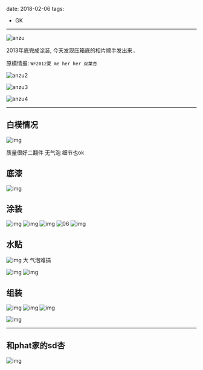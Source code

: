date: 2018-02-06
tags: 
- GK
---

![anzu](_assets/1：10双叶杏涂装/anzu.jpg)

2013年底完成涂装, 今天发现压箱底的相片顺手发出来..

原模情报: `WF2012夏 me her her 双葉杏`

<!--more-->

![anzu2](_assets/1：10双叶杏涂装/anzu2-1567129589979.jpg)

![anzu3](_assets/1：10双叶杏涂装/anzu3.jpg)

![anzu4](_assets/1：10双叶杏涂装/anzu4.jpg)



---

## 白模情况

![img](_assets/1：10双叶杏涂装/01.jpg)

质量很好二翻件 无气泡 细节也ok

## 底漆

![img](_assets/1：10双叶杏涂装/02.jpg)

## 涂装

![img](_assets/1：10双叶杏涂装/03.jpg)
![img](_assets/1：10双叶杏涂装/04.jpg)
![img](_assets/1：10双叶杏涂装/05.jpg)
![06](_assets/1：10双叶杏涂装/06.jpg)
![img](_assets/1：10双叶杏涂装/07.jpg)

## 水贴

![img](_assets/1：10双叶杏涂装/08.jpg)
大 气泡难搞

![img](_assets/1：10双叶杏涂装/09.jpg)
![img](_assets/1：10双叶杏涂装/10.jpg)

## 组装

![img](_assets/1：10双叶杏涂装/11.jpg)
![img](_assets/1：10双叶杏涂装/12.jpg)
![img](_assets/1：10双叶杏涂装/13.jpg)

![img](_assets/1：10双叶杏涂装/14.jpg)

---

## 和phat家的sd杏

![img](_assets/1：10双叶杏涂装/anzu2.jpg)

